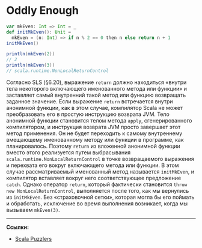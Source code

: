 # Oddly Enough

```scala
var mkEven: Int => Int = _
def initMkEven(): Unit = 
  mkEven = (n: Int) => if n % 2 == 0 then n else return n + 1
initMkEven()

println(mkEven(2))
// 2
println(mkEven(3))
// scala.runtime.NonLocalReturnControl
```

Согласно SLS (§6.20), выражение `return` должно находиться 
«внутри тела некоторого включающего именованного метода или функции»
и заставляет самый внутренний такой метод или функцию возвращать заданное значение. 
Если выражение `return` встречается внутри анонимной функции, как в этом случае, 
компилятор Scala не может преобразовать его в простую инструкцию возврата JVM. 
Тело анонимной функции становится телом метода `apply`, сгенерированного компилятором, 
и инструкция возврата JVM просто завершает этот метод применения. 
Он не будет переходить к самому внутреннему вмещающему именованному методу или функции в программе, как планировалось. 
Поэтому `return` из вложенной анонимной функции 
вместо этого реализуется путем выбрасывания `scala.runtime.NonLocalReturnControl` в точке возвращаемого выражения 
и перехвата его вокруг включающего метода или функции. 
В этом случае рассматриваемый именованный метод называется `initMkEven`, 
и компилятор вставляет вокруг него соответствующее предложение `catch`. 
Однако оператор `return`, который фактически становится `throw new NonLocalReturnControl`, 
выполняется после того, как мы вернулись из `initMkEven`. 
Без «страховочной сетки», которая могла бы его поймать и обработать, 
исключение во время выполнения возникает, когда мы вызываем `mkEven(3)`.


---

**Ссылки:**
- [Scala Puzzlers](https://scalapuzzlers.com/index.html#pzzlr-049)
